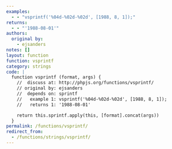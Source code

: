 ```yaml
---
examples:
  - - "vsprintf('%04d-%02d-%02d', [1988, 8, 1]);"
returns:
  - - "'1988-08-01'"
authors:
  original by:
    - ejsanders
notes: []
layout: function
function: vsprintf
category: strings
code: |
  function vsprintf (format, args) {
    //  discuss at: http://phpjs.org/functions/vsprintf/
    // original by: ejsanders
    //  depends on: sprintf
    //   example 1: vsprintf('%04d-%02d-%02d', [1988, 8, 1]);
    //   returns 1: '1988-08-01'

    return this.sprintf.apply(this, [format].concat(args))
  }
permalink: /functions/vsprintf/
redirect_from:
  - /functions/strings/vsprintf/
---
```


<!-- WARNING! This file is auto generated by `npm run web:inject`, do not edit by hand -->
